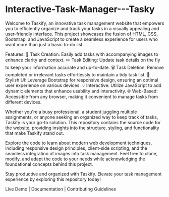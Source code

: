 # Interactive-Task-Manager---Tasky
Welcome to Taskify, an innovative task management website that empowers you to efficiently organize and track your tasks in a visually appealing and user-friendly interface. This project showcases the fusion of HTML, CSS, Bootstrap, and JavaScript to create a seamless experience for users who want more than just a basic to-do list.

Features:
📝 Task Creation: Easily add tasks with accompanying images to enhance clarity and context.
✏️ Task Editing: Update task details on the fly to keep your information accurate and up-to-date.
🗑️ Task Deletion: Remove completed or irrelevant tasks effortlessly to maintain a tidy task list.
🎨 Stylish UI: Leverage Bootstrap for responsive design, ensuring an optimal user experience on various devices.
💡 Interactive: Utilize JavaScript to add dynamic elements that enhance usability and interactivity.
🌐 Web-Based: Accessible from any browser, making it convenient to manage tasks from different devices.

Whether you're a busy professional, a student juggling multiple assignments, or anyone seeking an organized way to keep track of tasks, Taskify is your go-to solution. This repository contains the source code for the website, providing insights into the structure, styling, and functionality that make Taskify stand out.

Explore the code to learn about modern web development techniques, including responsive design principles, client-side scripting, and the seamless integration of images into task management. Feel free to clone, modify, and adapt the code to your needs while acknowledging the foundational concepts behind this project.

Stay productive and organized with Taskify. Elevate your task management experience by exploring this repository today!

Live Demo | Documentation | Contributing Guidelines


